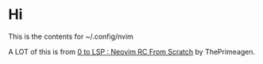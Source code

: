 # Hi

This is the contents for ~/.config/nvim

A LOT of this is from [0 to LSP : Neovim RC From Scratch](https://www.youtube.com/watch?v=w7i4amO_zaE) by ThePrimeagen.
